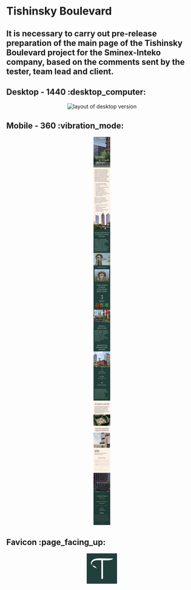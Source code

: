 <h1>Tishinsky Boulevard</h1>
<h2>It is necessary to carry out pre-release preparation of the main page of the Tishinsky Boulevard project for the Sminex-Inteko company, based on the comments sent by the tester, team lead and client.</h2>

<h2>Desktop - 1440  :desktop_computer:</h2>
<p align="center">
  <img src="assets/desktop.png" alt="layout of desktop version">
</p>

<h2>Mobile - 360 :vibration_mode:</h2>
<p align="center">
  <img src="assets/mobile.png" alt="layout of desktop version">
</p>

<h2>Favicon :page_facing_up:</h2>
<p align="center">
  <img src="assets/favicon.png" alt="layout of desktop version">
</p>
